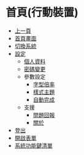 ﻿# 首頁(行動裝置)
* [上一頁]({back})
* [首頁畫面](README.md#homepage)
* [切換系統](README.md#changesystem)
* [設定](README.md#systemsetting)
    * [個人資料](README.md#personaldata)
    * [密碼變更](README.md#passwordchange)
    * 參數設定
        * [字型倍率](README.md#fontsize)
        * [樣式主題](README.md#styletheme)
        * [自動完成](README.md#autocomplete)
    * 支援
        * [問題回報](README.md#questionreport)
        * [關於](README.md#about)
* [登出](README.md#logout)
* [開啟表單](README.md#openform)
* [系統功能鍵清單](README.md#systemfunckey)